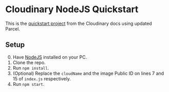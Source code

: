 # Cloudinary NodeJS Quickstart

This is the [quickstart project](https://cloudinary.com/documentation/javascript_quick_start) from the Cloudinary docs
using updated Parcel.

## Setup

0. Have [NodeJS](https://nodejs.org/en/learn/getting-started/how-to-install-nodejs) installed on your PC.
1. Clone the repo.
2. Run `npm install`.
3. (Optional) Replace the `cloudName` and the image Public ID on lines 7 and 15 of `index.js` respectively.
4. Run `npm start`.
